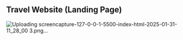 ## Travel Website (Landing Page)
![Uploading screencapture-127-0-0-1-5500-index-html-2025-01-31-11_28_00 3.png…]()
